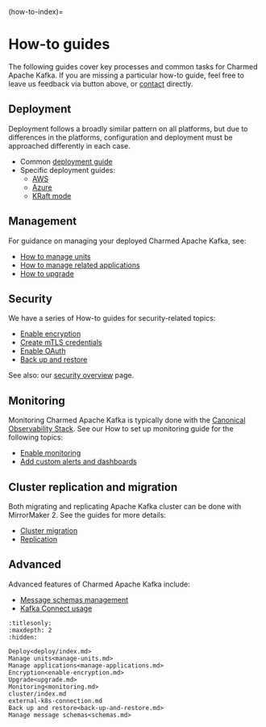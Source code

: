(how-to-index)=
# How-to guides

The following guides cover key processes and common tasks for Charmed Apache Kafka. If you are missing a particular how-to guide, feel free to leave us feedback via button above, or [contact](reference-contact) directly.

## Deployment

Deployment follows a broadly similar pattern on all platforms, but due to differences in the platforms, configuration and deployment must be approached differently in each case.

* Common [deployment guide](how-to-deploy-deploy-anywhere)
* Specific deployment guides:
  * [AWS](how-to-deploy-deploy-on-aws)
  * [Azure](how-to-deploy-deploy-on-azure)
  * [KRaft mode](how-to-deploy-kraft-mode)

## Management

For guidance on managing your deployed Charmed Apache Kafka, see:

* [How to manage units](how-to-manage-units)
* [How to manage related applications](how-to-manage-applications)
* [How to upgrade](how-to-upgrade)

## Security

We have a series of How-to guides for security-related topics:

* [Enable encryption](how-to-enable-encryption)
* [Create mTLS credentials](how-to-create-mtls-client-credentials)
* [Enable OAuth](how-to-enable-oauth-through-hydra)
* [Back up and restore](how-to-back-up-and-restore)

See also: our [security overview](explanation-security) page.

## Monitoring

Monitoring Charmed Apache Kafka is typically done with the [Canonical Observability Stack](https://charmhub.io/topics/canonical-observability-stack).
See our How to set up monitoring guide for the following topics:

* [Enable monitoring](how-to-monitoring-enable-monitoring)
* [Add custom alerts and dashboards](how-to-monitoring-integrate-alerts-and-dashboards)

## Cluster replication and migration

Both migrating and replicating Apache Kafka cluster can be done with MirrorMaker 2.
See the guides for more details:

* [Cluster migration](how-to-cluster-replication-migrate-a-cluster)
* [Replication](how-to-cluster-replication-cluster-replication)

## Advanced

Advanced features of Charmed Apache Kafka include:

* [Message schemas management](how-to-manage-message-schemas)
* [Kafka Connect usage](how-to-use-kafka-connect-for-etl-workloads)

<!-- Alternative landing page prototype
| | |
|--|--|
| **Deployment** </br> Deployment follows a broadly similar pattern on all platforms, but due to differences in the platforms, configuration and deployment must be approached differently in each case. </br> [Common deployment guide](how-to-deploy-deploy-anywhere), [AWS](how-to-deploy-deploy-on-aws), [Azure](how-to-deploy-deploy-on-azure), [KRaft mode](how-to-deploy-kraft-mode) |**Management** </br> For guidance on managing your deployed Charmed Apache Kafka, see: [How to manage units](how-to-manage-units), [How to manage related applications](how-to-manage-applications), [How to Upgrade](how-to-upgrade) | -->

```{toctree}
:titlesonly:
:maxdepth: 2
:hidden:

Deploy<deploy/index.md>
Manage units<manage-units.md>
Manage applications<manage-applications.md>
Encryption<enable-encryption.md>
Upgrade<upgrade.md>
Monitoring<monitoring.md>
cluster/index.md
external-k8s-connection.md
Back up and restore<back-up-and-restore.md>
Manage message schemas<schemas.md>
```

